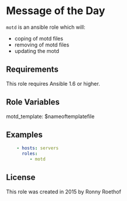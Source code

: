 # Message of the Day

`motd` is an ansible role which will:

 * coping of motd files
 * removing of motd files
 * updating the motd

## Requirements

This role requires Ansible 1.6 or higher.

## Role Variables

motd_template: $nameoftemplatefile

## Examples

```yaml
    - hosts: servers
      roles:
         - motd
```

## License

This role was created in 2015 by Ronny Roethof
